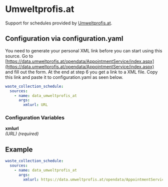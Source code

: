 # Umweltprofis.at

Support for schedules provided by [Umweltprofis.at](https://www.umweltprofis.at).

## Configuration via configuration.yaml

You need to generate your personal XML link before you can start using this source. Go to [https://data.umweltprofis.at/opendata/AppointmentService/index.aspx](https://data.umweltprofis.at/opendata/AppointmentService/index.aspx) and fill out the form. At the end 
at step 6 you get a link to a XML file. Copy this link and paste it to configuration.yaml as seen below.

```yaml
waste_collection_schedule:
  sources:
    - name: data_umweltprofis_at
      args:
        xmlurl: URL
```

### Configuration Variables

**xmlurl**  
*(URL) (required)*

## Example

```yaml
waste_collection_schedule:
  sources:
    - name: data_umweltprofis_at
      args:
        xmlurl: https://data.umweltprofis.at/opendata/AppointmentService/AppointmentService.asmx/GetTermineForLocationSecured?Key=TEMPKeyabvvMKVCic0cMcmsTEMPKey&StreetNr=124972&HouseNr=Alle&intervall=Alle
```
